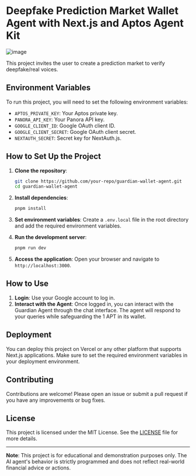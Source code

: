 # Deepfake Prediction Market Wallet Agent with Next.js and Aptos Agent Kit

![image](https://github.com/user-attachments/assets/34952824-f21f-4ac1-9a24-13cca2471277)

This project invites the user to create a prediction market to verify deepfake/real voices.

## Environment Variables

To run this project, you will need to set the following environment variables:

- `APTOS_PRIVATE_KEY`: Your Aptos private key.
- `PANORA_API_KEY`: Your Panora API key.
- `GOOGLE_CLIENT_ID`: Google OAuth client ID.
- `GOOGLE_CLIENT_SECRET`: Google OAuth client secret.
- `NEXTAUTH_SECRET`: Secret key for NextAuth.js.

## How to Set Up the Project

1. **Clone the repository**:

   ```bash
   git clone https://github.com/your-repo/guardian-wallet-agent.git
   cd guardian-wallet-agent
   ```

2. **Install dependencies**:

   ```bash
   pnpm install
   ```

3. **Set environment variables**:
   Create a `.env.local` file in the root directory and add the required environment variables.

4. **Run the development server**:

   ```bash
   pnpm run dev
   ```

5. **Access the application**:
   Open your browser and navigate to `http://localhost:3000`.

## How to Use

1. **Login**: Use your Google account to log in.
2. **Interact with the Agent**: Once logged in, you can interact with the Guardian Agent through the chat interface. The agent will respond to your queries while safeguarding the 1 APT in its wallet.

## Deployment

You can deploy this project on Vercel or any other platform that supports Next.js applications. Make sure to set the required environment variables in your deployment environment.

## Contributing

Contributions are welcome! Please open an issue or submit a pull request if you have any improvements or bug fixes.

## License

This project is licensed under the MIT License. See the [LICENSE](LICENSE) file for more details.

---

**Note**: This project is for educational and demonstration purposes only. The AI agent's behavior is strictly programmed and does not reflect real-world financial advice or actions.
